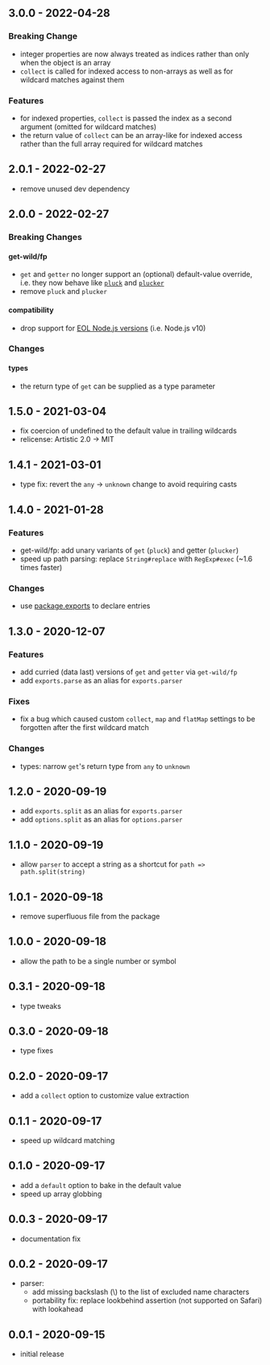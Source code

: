 ## 3.0.0 - 2022-04-28

### Breaking Change

- integer properties are now always treated as indices rather than only when
  the object is an array
- `collect` is called for indexed access to non-arrays as well as for wildcard
  matches against them

### Features

- for indexed properties, `collect` is passed the index as a second argument
  (omitted for wildcard matches)
- the return value of `collect` can be an array-like for indexed access rather
  than the full array required for wildcard matches

## 2.0.1 - 2022-02-27

- remove unused dev dependency

## 2.0.0 - 2022-02-27

### Breaking Changes

#### get-wild/fp

- `get` and `getter` no longer support an (optional) default-value override,
  i.e. they now behave like [`pluck`][pluck] and [`plucker`][plucker]
- remove `pluck` and `plucker`

#### compatibility

- drop support for [EOL Node.js versions][EOL] (i.e. Node.js v10)

### Changes

#### types

- the return type of `get` can be supplied as a type parameter

## 1.5.0 - 2021-03-04

- fix coercion of undefined to the default value in trailing wildcards
- relicense: Artistic 2.0 -> MIT

## 1.4.1 - 2021-03-01

- type fix: revert the `any` -> `unknown` change to avoid requiring casts

## 1.4.0 - 2021-01-28

### Features

- get-wild/fp: add unary variants of `get` (`pluck`) and getter (`plucker`)
- speed up path parsing: replace `String#replace` with `RegExp#exec` (~1.6
  times faster)

### Changes

- use [package.exports](https://nodejs.org/api/packages.html#packages_package_entry_points)
  to declare entries

## 1.3.0 - 2020-12-07

### Features

- add curried (data last) versions of `get` and `getter` via `get-wild/fp`
- add `exports.parse` as an alias for `exports.parser`

### Fixes

- fix a bug which caused custom `collect`, `map` and `flatMap` settings to be
  forgotten after the first wildcard match

### Changes

- types: narrow `get`'s return type from `any` to `unknown`

## 1.2.0 - 2020-09-19

- add `exports.split` as an alias for `exports.parser`
- add `options.split` as an alias for `options.parser`

## 1.1.0 - 2020-09-19

- allow `parser` to accept a string as a shortcut for `path => path.split(string)`

## 1.0.1 - 2020-09-18

- remove superfluous file from the package

## 1.0.0 - 2020-09-18

- allow the path to be a single number or symbol

## 0.3.1 - 2020-09-18

- type tweaks

## 0.3.0 - 2020-09-18

- type fixes

## 0.2.0 - 2020-09-17

- add a `collect` option to customize value extraction

## 0.1.1 - 2020-09-17

- speed up wildcard matching

## 0.1.0 - 2020-09-17

- add a `default` option to bake in the default value
- speed up array globbing

## 0.0.3 - 2020-09-17

- documentation fix

## 0.0.2 - 2020-09-17

- parser:
    - add missing backslash (\\) to the list of excluded name characters
    - portability fix: replace lookbehind assertion (not supported on Safari)
      with lookahead

## 0.0.1 - 2020-09-15

- initial release

[EOL]: https://github.com/nodejs/Release#readme
[pluck]: https://github.com/chocolateboy/get-wild/blob/v1.5.0/README.md#pluck
[plucker]: https://github.com/chocolateboy/get-wild/blob/v1.5.0/README.md#plucker
